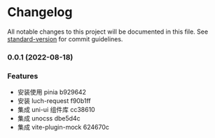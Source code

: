 # Changelog

All notable changes to this project will be documented in this file. See [standard-version](https://github.com/conventional-changelog/standard-version) for commit guidelines.

### 0.0.1 (2022-08-18)

### Features

- 安装使用 pinia b929642
- 安装 luch-request f90b1ff
- 集成 uni-ui 组件库 cc38610
- 集成 unocss dbe5d4c
- 集成 vite-plugin-mock 624670c
